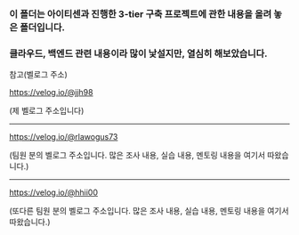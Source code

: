 ### 이 폴더는 아이티센과 진행한 3-tier 구축 프로젝트에 관한 내용을 올려 놓은 폴더입니다.
### 클라우드, 백엔드 관련 내용이라 많이 낯설지만, 열심히 해보았습니다.

참고(벨로그 주소)

https://velog.io/@jjh98 

(제 벨로그 주소입니다)

---

https://velog.io/@rlawogus73

(팀원 분의 벨로그 주소입니다. 많은 조사 내용, 실습 내용, 멘토링 내용을 여기서 따왔습니다.)

---

https://velog.io/@hhii00

(또다른 팀원 분의 벨로그 주소입니다. 많은 조사 내용, 실습 내용, 멘토링 내용을 여기서 따왔습니다.)
